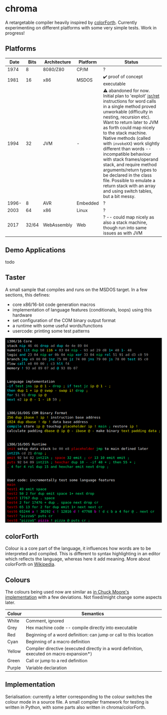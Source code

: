 # chroma
A retargetable compiler heavily inspired by [colorForth](https://en.wikipedia.org/wiki/ColorForth). Currently experimenting on different platforms with some very simple tests. Work in progress!

## Platforms

|Date|Bits|Architecture|Platform|Status|
|-|-|-|-|-|
|1974|8|8080/Z80|CP/M| ? |
|1981|16|x86|MSDOS| ✔️ proof of concept executable|
|1994|32|JVM|-| ⚠️ abandoned for now. Initial plan to 'exploit' [jsr/ret](https://docs.oracle.com/javase/specs/jvms/se17/html/jvms-6.html#jvms-6.5.jsr) instructions for word calls in a single method proved unworkable (difficulty in nesting, recursion etc). Want to return later to JVM as forth could map nicely to the stack machine. Native methods (called with `invokeXX`) work slightly different than words -- incompatible behaviour with stack frames/operand stack, and require method arguments/return types to be declared in the class file. Possible to emulate a return stack with an array and using switch tables, but a bit messy.|
|1996-|8|AVR|Embedded| ?|
|2003|64|x86|Linux| ? |
|2017|32/64|WebAssembly|Web| ? -- could map nicely as also a stack machine, though run into same issues as with JVM |

## Demo Applications
todo


## Taster
A small sample that compiles and runs on the MSDOS target. In a few sections, this defines:
- core x86/16-bit code generation macros
- implementation of language features (conditionals, loops) using this hardware
- set configuration of the COM binary output format
- a runtime with some useful words/functions
- usercode: printing some test patterns

![some sample code](/sample/sample.png)

## colorForth
Colour is a core part of the language, it influences how words are to be interpreted and compiled. This is different to syntax highlighting in an editor which reflects the language, whereas here it add meaning. More about colorForth on [Wikipedia](https://en.wikipedia.org/wiki/ColorForth). 

## Colours
The colours being used now are similar as [in Chuck Moore's implementation](https://colorforth.github.io/parsed.html) with a few deviations. Not fixed/might change some aspects later.

|Colour|Semantics|
|-|-|
|White|Comment, ignored|
|Grey|Hex machine code -- compile directly into executable|
|Red|Beginning of a word definition: can jump or call to this location|
|Cyan|Beginning of a macro definition|
|Yellow|Compiler directive (executed directly in a word definition, executed on macro expansion*)|
|Green|Call or jump to a red definition|
|Purple|Variable declaration|

## Implementation
Serialisation: currently a letter corresponding to the colour switches the colour mode in a source file. A small compiler framework for testing is written in Python, with some parts also written in chroma/colorForth.
